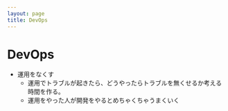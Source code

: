 ```yaml
---
layout: page
title: DevOps
---
```


# DevOps

* 運用をなくす
    * 運用でトラブルが起きたら、どうやったらトラブルを無くせるか考える時間を作る。
    * 運用をやった人が開発をやるとめちゃくちゃうまくいく
